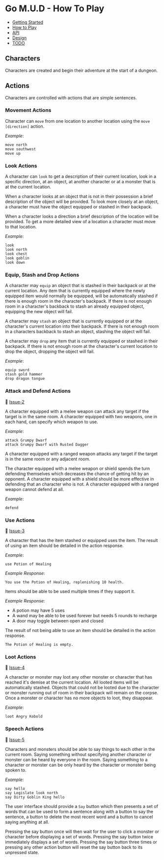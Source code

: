 # Go M.U.D - How To Play

- [Getting Started](README.md)
- [How to Play](README-HOWTOPLAY.md)
- [API](README-API.md)
- [Design](README-DESIGN.md)
- [TODO](README-TODO.md)

## Characters

Characters are created and begin their adventure at the start of a dungeon.

## Actions

Characters are controlled with actions that are simple sentences.

### Movement Actions

Character can `move` from one location to another location using the `move [direction]` action.

_Example_:

```text
move north
move southwest
move up
```

### Look Actions

A character can `look` to get a description of their current location, look in a specific direction, at an object, at another character or at a monster that is at the current location.

When a character looks at an object that is not in their possession a brief description of the object will be provided. To look more closely at an object, a character must have the object equipped or stashed in their backpack.

When a character looks a direction a brief description of the location will be provided. To get a more detailed view of a location a character must move to that location.

_Example_:

```text
look
look north
look chest
look goblin
look down
```

### Equip, Stash and Drop Actions

A character may `equip` an object that is stashed in their backpack or at the current location. Any item that is currently equipped where the newly equipped item would normally be equipped, will be automatically stashed if there is enough room in the character's backpack. If there is not enough room in a character's backback to stash an already equipped object, equipping the new object will fail.

A character may `stash` an object that is currently equipped or at the character's current location into their backpack. If there is not enough room in a characters backback to stash an object, stashing the object will fail.

A character may `drop` any item that is currently equipped or stashed in their backpack. If there is not enough room at the character's current location to drop the object, dropping the object will fail.

_Example_:

```text
equip sword
stash gold hammer
drop dragon tongue
```

### Attack and Defend Actions

📝 [Issue-2](https://gitlab.com/alienspaces/go-mud/-/issues/2)

A character equipped with a melee weapon can attack any target if the target is in the same room. A character equipped with two weapons, one in each hand, can specify which weapon to use.

_Example_:

```text
attack Grumpy Dwarf
attack Grumpy Dwarf with Rusted Dagger
```

A character equipped with a ranged weapon attacks any target if the target is in the same room or any adjacent room.

The character equipped with a melee weapon or shield spends the turn defending themselves which decreases the chance of getting hit by an opponent. A character equipped with a shield should be more effective in defending that an character who is not. A character equipped with a ranged weapon cannot defend at all.

_Example_:

```text
defend
```

### Use Actions

📝 [Issue-3](https://gitlab.com/alienspaces/go-mud/-/issues/3)

A character that has the item stashed or equipped uses the item. The result of using an item should be detailed in the action response. 

_Example_:

```text
use Potion of Healing
```

_Example Response_:

`You use the Potion of Healing, replenishing 10 health.`

Items should be able to be used multiple times if they support it.

_Example Response_:

- A potion may have 5 uses
- A wand may be able to be used forever but needs 5 rounds to recharge
- A door may toggle between open and closed

The result of not being able to use an item should be detailed in the action response.

`The Potion of Healing is empty.`

### Loot Actions

📝 [Issue-4](https://gitlab.com/alienspaces/go-mud/-/issues/4)

A character or monster may loot any other monster or character that has reached it's demise at the current location. All looted items will be automatically stashed. Objects that could not be looted due to the character or monster running out of room in their backpack will remain on the corpse. Once a monster or character has no more objects to loot, they disappear.

_Example_:

```text
loot Angry Kobold
```

### Speech Actions

📝 [Issue-5](https://gitlab.com/alienspaces/go-mud/-/issues/5)

Characters and monsters should be able to say things to each other in the current room. Saying something without specifying another character or monster can be heard by everyone in the room. Saying something to a character or monster can be only heard by the character or monster being spoken to.

_Example_:

```text
say hello
say Legislate look north
say Dirty Goblin King hello
```

The user interface should provide a `Say` button which then presents a set of words that can be used to form a sentence along with a button to say the sentence, a button to delete the most recent word and a button to cancel saying anything at all.

Pressing the say button once will then wait for the user to click a monster or character before displaying a set of words. Pressing the say button twice immediately displays a set of words. Pressing the say button three times or pressing any other action button will reset the say button back to its unpressed state.
